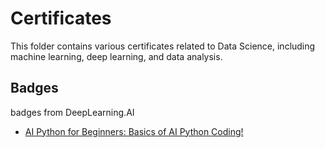 # Certificates

This folder contains various certificates related to Data Science, including machine learning, deep learning, and data analysis.

## Badges

badges from DeepLearning.AI
- [AI Python for Beginners: Basics of AI Python Coding!](https://learn.deeplearning.ai/accomplishments/7c1fb2e7-139f-416a-8e5e-368899c1aada?usp=sharing)
